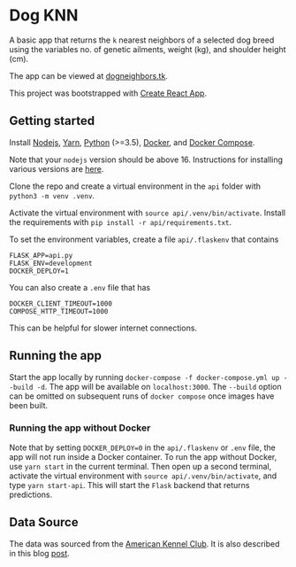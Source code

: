 # Dog KNN
A basic app that returns the `k` nearest neighbors of a selected dog breed using the variables no. of genetic ailments, weight (kg), and shoulder height (cm).

The app can be viewed at [dogneighbors.tk](https://dogneighbors.tk).

This project was bootstrapped with [Create React App](https://github.com/facebook/create-react-app).

## Getting started
Install [Nodejs](https://nodejs.org/en/), [Yarn](https://yarnpkg.com/), [Python](https://www.python.org/) (>=3.5), [Docker](https://docs.docker.com/get-docker/), and [Docker Compose](https://docs.docker.com/compose/install/). 

Note that your `nodejs` version should be above 16. Instructions for installing various versions are [here](https://github.com/nodesource/distributions/blob/master/README.md#debinstall).

Clone the repo and create a virtual environment in the `api` folder with `python3 -m venv .venv`.

Activate the virtual environment with `source api/.venv/bin/activate`. Install the requirements with `pip install -r api/requirements.txt`.

To set the environment variables, create a file `api/.flaskenv` that contains 
```
FLASK_APP=api.py
FLASK_ENV=development
DOCKER_DEPLOY=1
```

You can also create a `.env` file that has 
```
DOCKER_CLIENT_TIMEOUT=1000
COMPOSE_HTTP_TIMEOUT=1000
```

This can be helpful for slower internet connections. 

## Running the app
Start the app locally by running `docker-compose -f docker-compose.yml up --build -d`. The app will be available on `localhost:3000`. The `--build` option can be omitted on subsequent runs of `docker compose` once images have been built.

### Running the app without Docker
Note that by setting `DOCKER_DEPLOY=0` in the `api/.flaskenv` or `.env` file, the app will not run inside a Docker container. To run the app without Docker, use `yarn start` in the current terminal. Then open up a second terminal, activate the virtual environment with `source api/.venv/bin/activate`, and type `yarn start-api`. This will start the `Flask` backend that returns predictions.

## Data Source
The data was sourced from the [American Kennel Club](https://docs.google.com/spreadsheets/d/1l_HfF5EaN-QgnLc2UYdCc7L2CVrk0p3VdGB1godOyhk/edit#gid=10). It is also described in this blog [post](https://www.informationisbeautiful.net/visualizations/best-in-show-whats-the-top-data-dog/).
